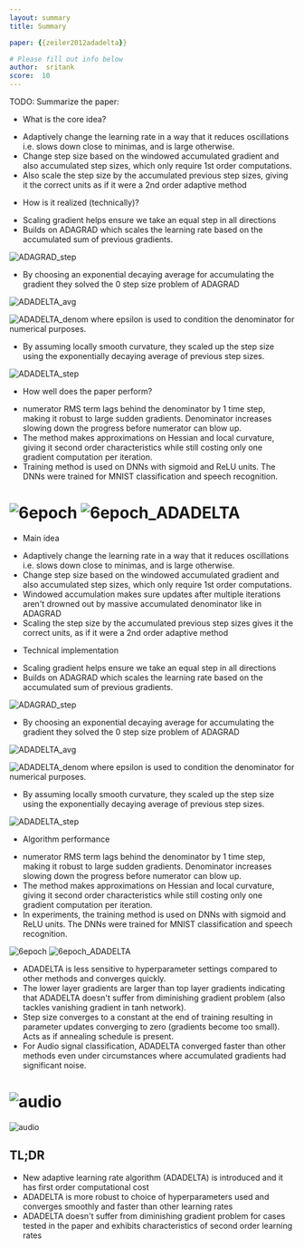 ```yaml
---
layout: summary
title: Summary

paper: {{zeiler2012adadelta}}

# Please fill out info below
author:  sritank
score:  10
---
```


TODO: Summarize the paper:


* What is the core idea?
- Adaptively change the learning rate in a way that it reduces oscillations i.e. slows down close to minimas, and is large otherwise.
- Change step size based on the windowed accumulated gradient and also accumulated step sizes, which only require 1st order computations.
- Also scale the step size by the accumulated previous step sizes, giving it the correct units as if it were a 2nd order adaptive method

* How is it realized (technically)?
- Scaling gradient helps ensure we take an equal step in all directions
- Builds on ADAGRAD which scales the learning rate based on the accumulated sum of previous gradients. 

![ADAGRAD_step](ADAGRAD.png)
- By choosing an exponential decaying average for accumulating the gradient they solved the 0 step size problem of ADAGRAD

![ADADELTA_avg](exp_decay_avg.png)

![ADADELTA_denom](exponential_decay_average.png)
where epsilon is used to condition the denominator for numerical purposes.
- By assuming locally smooth curvature, they scaled up the step size using the exponentially decaying average of previous step sizes.

![ADADELTA_step](ADADELTA_step.png)
* How well does the paper perform?
- numerator RMS term lags behind the denominator by 1 time step, making it robust to large sudden gradients. Denominator increases slowing down the progress before numerator can blow up.
- The method makes approximations on Hessian and local curvature, giving it second order characteristics while still costing only one gradient computation per iteration.
- Training method is used on DNNs with sigmoid and ReLU units. The DNNs were trained for MNIST classification and speech recognition.

![6epoch](6epochs_testerr.png) ![6epoch_ADADELTA](6epoch_ADADELTA.png)
=======
* Main idea
- Adaptively change the learning rate in a way that it reduces oscillations i.e. slows down close to minimas, and is large otherwise.
- Change step size based on the windowed accumulated gradient and also accumulated step sizes, which only require 1st order computations.
- Windowed accumulation makes sure updates after multiple iterations aren't drowned out by massive accumulated denominator like in ADAGRAD
- Scaling the step size by the accumulated previous step sizes gives it the correct units, as if it were a 2nd order adaptive method

* Technical implementation
- Scaling gradient helps ensure we take an equal step in all directions
- Builds on ADAGRAD which scales the learning rate based on the accumulated sum of previous gradients. 

![ADAGRAD_step](zeiler2012adadelta_1a.png)
- By choosing an exponential decaying average for accumulating the gradient they solved the 0 step size problem of ADAGRAD

![ADADELTA_avg](zeiler2012adadelta_1b.png)

![ADADELTA_denom](zeiler2012adadelta_1c.png)
where epsilon is used to condition the denominator for numerical purposes.
- By assuming locally smooth curvature, they scaled up the step size using the exponentially decaying average of previous step sizes.

![ADADELTA_step](zeiler2012adadelta_1d.png)
* Algorithm performance
- numerator RMS term lags behind the denominator by 1 time step, making it robust to large sudden gradients. Denominator increases slowing down the progress before numerator can blow up.
- The method makes approximations on Hessian and local curvature, giving it second order characteristics while still costing only one gradient computation per iteration.
- In experiments, the training method is used on DNNs with sigmoid and ReLU units. The DNNs were trained for MNIST classification and speech recognition.

![6epoch](zeiler2012adadelta_1e.png) ![6epoch_ADADELTA](zeiler2012adadelta_1f.png)


- ADADELTA is less sensitive to hyperparameter settings compared to other methods and converges quickly. 
- The lower layer gradients are larger than top layer gradients indicating that ADADELTA doesn't suffer from diminishing gradient problem (also tackles vanishing gradient in tanh network).
- Step size converges to a constant at the end of training resulting in parameter updates converging to zero (gradients become too small). Acts as if annealing schedule is present.
- For Audio signal classification, ADADELTA converged faster than other methods even under circumstances where accumulated gradients had significant noise.


![audio](ADADELTA_relu_audio.png)
=======
![audio](zeiler2012adadelta_1g.png)


## TL;DR
* New adaptive learning rate algorithm (ADADELTA) is introduced and it has first order computational cost
* ADADELTA is more robust to choice of hyperparameters used and converges smoothly and faster than other learning rates
* ADADELTA doesn't suffer from diminishing gradient problem for cases tested in the paper and exhibits characteristics of second order learning rates
